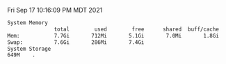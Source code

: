 Fri Sep 17 10:16:09 PM MDT 2021
```bash
System Memory
               total        used        free      shared  buff/cache   available
Mem:           7.7Gi       712Mi       5.1Gi       7.0Mi       1.8Gi       6.6Gi
Swap:          7.6Gi       286Mi       7.4Gi
System Storage
649M	.
```
